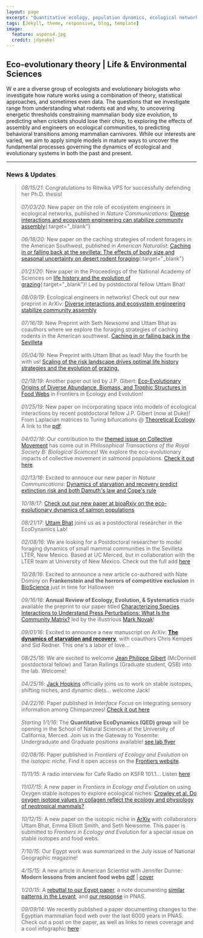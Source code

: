 ```yaml
---
layout: page
excerpt: "Quantitative ecology, population dynamics, ecological networks"
tags: [Jekyll, theme, responsive, blog, template]
image:
  feature: aspens4.jpg
  credit: jdyeakel
---
```


<!-- <span style="font-size:1em;">School of Natural Sciences @ UC-Merced</span> --> 

## Eco-evolutionary theory | Life & Environmental Sciences 

<p>
  <span class="firstcharacter">W</span>
  e are a diverse group of ecologists and evolutionary biologists who investigate how nature works using a combination of theory, statistical approaches, and sometimes even data. The questions that we investigate range from understanding what rodents eat and why, to uncovering energetic thresholds constraining mammalian body size evolution, to predicting when crickets should lose their chirp, to exploring the effects of assembly and engineers on ecological communities, to predicting behavioral transitions among mammalian carnivores. While our interests are varied, we aim to apply simple models in mature ways to uncover the fundamental processes governing the dynamics of ecological and evolutionary systems in both the past and present.
</p>

---

### News & Updates  
> *08/15/21*: Congratulations to Ritwika VPS for successfully defending her Ph.D. thesis!
> <br>  
> *07/03/20*: New paper on the role of ecosystem engineers in ecological networks, published in *Nature Communications*: [Diverse interactions and ecosystem engineering can stabilize community assembly](https://www.nature.com/articles/s41467-020-17164-x){:target="_blank"}
> <br>  
> *06/18/20*: New paper on the caching strategies of rodent foragers in the American Southwest, published in *American Naturalist*: [Caching in or falling back at the sevilleta: The effects of body size and seasonal uncertainty on desert rodent foraging](https://www.journals.uchicago.edu/doi/10.1086/709019){:target="_blank"}
> <br>  
> *01/21/20*: New paper in the Proceedings of the National Academy of Sciences on [life history and the evolution of grazing](https://www.pnas.org/content/early/2019/12/16/1907998117){:target="_blank"}! Led by postdoctoral fellow Uttam Bhat!
> <br>  
> *08/09/19*: Ecological engineers in networks! Check out our new preprint in ArXiv: [Diverse interactions and ecosystem engineering stabilize community assembly](https://arxiv.org/abs/1908.02371)
> <br>  
> *07/16/19*: New Preprint with Seth Newsome and Uttam Bhat as coauthors where we explore the foraging strategies of caching rodents in the American southwest. [Caching in or falling back in the Sevilleta](https://arxiv.org/abs/1907.06305)
> <br>  
> *05/04/19*: New Preprint with Uttam Bhat as lead! May the fourth be with us! [Scaling of the risk landscape drives optimal life history strategies and the evolution of grazing.](https://arxiv.org/abs/1905.01540)
> <br>  
> *02/19/19*: Another paper out led by J.P. Gibert: [Eco-Evolutionary Origins of Diverse Abundance, Biomass, and Trophic Structures in Food Webs](https://doi.org/10.3389/fevo.2019.00015) in Frontiers in Ecology and Evolution!
> <br>  
> *01/25/19*: New paper on incorporating space into models of ecological interactions by recent postdoctoral fellow J.P. Gibert (now at Duke)! From Laplacian matrices to Turing bifurcations @ [Theoretical Ecology](https://link.springer.com/article/10.1007/s12080-018-0403-2). A link to the [pdf](http://jdyeakel.github.io/publications/Gibert_Theor._Ecol._2019.pdf).
> <br>  
> *04/02/18*: Our contribution to the [themed issue on Collective Movement](http://rstb.royalsocietypublishing.org/content/373/1746) has come out in *Philosophical Transactions of the Royal Society B: Biological Sciences*! We explore the eco-evolutionary impacts of collective movement in salmonid populations. [Check it out here](http://rstb.royalsocietypublishing.org/content/373/1746/20170018).
> <br>  
> *02/13/18*: Excited to annouce our new paper in *Nature Communications*: [Dynamics of starvation and recovery predict extinction risk and both Damuth's law and Cope's rule](https://www.nature.com/articles/s41467-018-02822-y)
> <br>  
> *10/18/17*: [Check out our new paper at bioaRxiv on the eco-evolutionary dynamics of salmon populations](https://www.biorxiv.org/content/early/2017/09/22/192807)
> <br>  
> *08/21/17*: [Uttam Bhat](https://scholar.google.com/citations?user=8AVQ7NgAAAAJ&hl=en) joins us as a postdoctoral researcher in the EcoDynamics Lab!
> <br>  
> *02/08/16*: We are looking for a Postdoctoral researcher to model foraging dynamics of small mammal communities in the Sevilleta LTER, New Mexico. Based at UC Merced, but in collaboration with the LTER team at University of New Mexico. Check out the full add [here](http://jdyeakel.github.io/Yeakel_postdoc.pdf)
> <br>   
> *10/28/16*: Excited to announce a new article co-authored with Nate Dominy on **Frankenstein and the horrors of competitive exclusion** in [BioScience](https://academic.oup.com/bioscience/article/67/2/107/2327311/Frankenstein-and-the-Horrors-of-Competitive) just in time for Halloween
> <br>   
> *09/16/16*: **Annual Review of Ecology, Evolution, & Systematics** made available the preprint to our paper titled [Characterizing Species Interactions to Understand Press Perturbations: What Is the Community Matrix?](http://www.annualreviews.org/doi/abs/10.1146/annurev-ecolsys-032416-010215) led by the illustrious [Mark Novak](http://people.oregonstate.edu/~novakm/)!
> <br>  
> *09/01/16*: Excited to announce a new manuscript on ArXiv: [**The dynamics of starvation and recovery**](http://arxiv.org/abs/1608.08995), with coauthors Chris Kempes and Sid Redner. This one's a labor of love...
> <br>   
> *08/25/16*: We are excited to welcome [Jean Philippe Gibert](http://jeanpgibert.weebly.com) (McDonnell postdoctoral fellow) and Taran Rallings (Graduate student, QSB) into the lab. Welcome!
> <br>   
> *04/25/16*: [Jack Hopkins](http://jackhopkinswildlife.com) officially joins us to work on stable isotopes, shifting niches, and dynamic diets... welcome Jack!
> <br>  
> *04/22/16*: Paper published in *Interface Focus* on integrating sensory information among Chimpanzees! [Check it out here](http://rsfs.royalsocietypublishing.org/content/6/3/20160001)
> <br>  
> *Starting 1/1/16*: The **Quantitative EcoDynamics (QED) group** will be opening in the School of Natural Sciences at the University of California, Merced. Join us in the Gateway to Yosemite: Undergraduate and Graduate positions available! [see lab flyer](http://jdyeakel.github.io/pdfs/YeakelLabFlyer.pdf)
> <br>   
> *02/08/16*: Paper published in *Frontiers of Ecology and Evolution* on the *isotopic niche*. Find it open access on the [Frontiers website](http://journal.frontiersin.org/article/10.3389/fevo.2016.00001/full). 
> <br>   
> *11/11/15*: A radio interview for Cafe Radio on KSFR 101.1... Listen [here](http://jdyeakel.github.io/media/Yeakel_RadioCafe.mp3)
> <br>   
> *11/07/15*: A new paper in *Frontiers in Ecology and Evolution* on using Oxygen stable isotopes to explore ecological niches: [Crowley et al. Do oxygen isotope values in collagen reflect the ecology and physiology of neotropical mammals?](http://journal.frontiersin.org/article/10.3389/fevo.2015.00127/abstract) 
> <br>   
> *10/12/15*: A new paper on the isotopic niche in [ArXiv](http://arxiv.org/abs/1510.00767) with collaborators Uttam Bhat, Emma Elliott Smith, and Seth Newsome. This paper is submitted to *Frontiers in Ecology and Evolution* for a special issue on stable isotopes and food webs.
> <br>   
> *7/10/15*: Our Egypt work was summarized in the July issue of National Geographic magazine!
> <br>   
> *4/15/15*: A new article in American Scientist with Jennifer Dunne: **Modern lessons from ancient food webs** [pdf](http://jdyeakel.github.io/pdfs/2015-05Yeakel.pdf) | [cover](http://www.americanscientist.org/Libraries/images/20154614224311023-2015-05Cover.jpg)
> <br>   
> *1/20/15*: A [rebuttal to our Egypt paper](http://www.pnas.org/content/112/3/E239.extract.html?etoc), a note documenting [similar patterns in the Levant](http://www.pnas.org/content/112/3/E238.extract.html?etoc), and [our response](http://www.pnas.org/content/112/3/E240.extract.html?etoc) in PNAS.
> <br>   
> *09/09/14*: We recently published a paper documenting changes to the Egyptian mammalian food web over the last 6000 years in PNAS. Check out a post on the paper, as well as links to news coverage and a cool infographic [here](/posts/collapse-of-an-ancient-egyptian-food-web-in-pnas)

<!---
<span style="font-size:2em;">Greetings</span> my name is Justin Yeakel and I am currently an Omidyar postdoctoral fellow at the [Santa Fe Institute](http://www.santafe.edu) in Santa Fe, New Mexico.
My wife and I moved to Santa Fe during the summer of 2014 after having spent two years as a postdoctoral fellow at Simon Fraser University with [Dr. Jon Moore](http://moorelab.wix.com/moorelab) studying the impact of watershed structure on the population dynamics of freshwater animals.
At the Santa Fe Institute, I am exploring how different spatial structures impact consumer-resource relationships, and how these constraints trickle-up to impact the structure of biological communities.
In addition, I am currently building theoretical models of niche evolution, as well as developing methods to inform models of niche use from stable isotopic data.
These different approachs are meant to inform our understanding of the underlying constraints driving resource-use at the individual, species, and community levels.
-->
